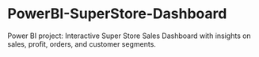 # PowerBI-SuperStore-Dashboard
Power BI project: Interactive Super Store Sales Dashboard with insights on sales, profit, orders, and customer segments.

